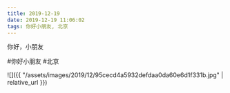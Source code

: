 ```yaml
---
title: 2019-12-19
date: 2019-12-19 11:06:02
tags: 你好小朋友, 北京
---
```


<p>你好，小朋友</p>

#你好小朋友 #北京

![]({{ "/assets/images/2019/12/95cecd4a5932defdaa0da60e6d1f331b.jpg" | relative_url }})
